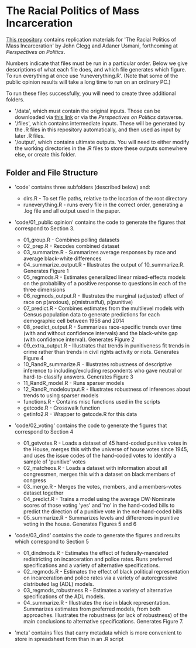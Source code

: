 # The Racial Politics of Mass Incarceration

[This repository](https://github.com/ausmani23/rapol) contains replication materials for 'The Racial Politics of Mass Incarceration' by John Clegg and Adaner Usmani, forthcoming at *Perspectives on Politics*.  

Numbers indicate that files must be run in a particular order. Below we give descriptions of what each file does, and which file generates which figure. To run everything at once use 'runeverything.R'. (Note that some of the public opinion results will take a long time to run on an ordinary PC.) 

To run these files successfully, you will need to create three additional folders. 

   + '/data', which must contain the original inputs. Those can be downloaded via [this link](https://www.dropbox.com/scl/fo/gso81u2wic55g5sirxaxs/AOc6avAP7CNq14__4eBrCA8?rlkey=h6iwvn09dhwa9rn262q7581q2&dl=0]) or via the *Perspectives on Politics* dataverse. 
   + '/files', which contains intermediate inputs. These will be generated by the .R files in this repository automatically, and then used as input by later .R files. 
   + '/output', which contains ultimate outputs. You will need to either modify the working directories in the .R files to store these outputs somewhere else, or create this folder. 

## Folder and File Structure

+ 'code' contains three subfolders (described below) and:

	+ dirs.R - To set file paths, relative to the location of the root directory
	+ runeverything.R - runs every file in the correct order, generating a .log file and all output used in the paper. 

+ 'code/01_public opinion' contains the code to generate the figures that correspond to Section 3. 

    + 01_group.R - Combines polling datasets
    + 02_prep.R - Recodes combined dataset
    + 03_summarize.R - Summarizes average responses by race and average black-white differences 
    + 04_summarize_output.R - Illustrates the output of 10_summarize.R. Generates Figure 1
    + 05_regmods.R - Estimates generalized linear mixed-effects models on the probability of a positive response to questions in each of the three dimensions
    + 06_regmods_output.R - Illustrates the marginal (adjusted) effect of race on p(anxious), p(mistrustful), p(punitive)
    + 07_predict.R - Combines estimates from the multilevel models with Census population data to generate predictions for each demographic cell between 1956 and 2014 
    + 08_predict_output.R - Summarizes race-specific trends over time (with and without confidence intervals) and the black-white gap (with confidence interval). Generates Figure 2
    + 09_extra_output.R - Illustrates that trends in punitiveness fit trends in crime rather than trends in civil rights activity or riots. Generates Figure 4
	+ 10_RandR_summarize.R - Illustrates robustness of descriptive inference to including/excluding respondents who gave neutral or hard-to-classify answers. Generates Figure 3
	+ 11_RandR_model.R - Runs sparser models
	+ 12_RandR_modeloutput.R - Illustrates robustness of inferences about trends to using sparser models
    + functions.R - Contains misc functions used in the scripts
    + getcode.R - Crosswalk function
    + getinfo2.R - Wrapper to getcode.R for this data
    
+ 'code/02_voting' contains the code to generate the figures that correspond to Section 4

    + 01_getvotes.R - Loads a dataset of 45 hand-coded punitive votes in the House, merges this with the universe of house votes since 1945, and uses the issue codes of the hand-coded votes to identify a sample of 'punitive' votes
    + 02_matcheos.R - Loads a dataset with information about all congressmen, merges this with a dataset on black members of congress
    + 03_merge.R - Merges the votes, members, and a members-votes dataset together
    + 04_predict.R - Trains a model using the average DW-Nominate scores of those voting 'yes' and 'no' in the hand-coded bills to predict the direction of a punitive vote in the not-hand-coded bills
    + 05_summarize.R - Summarizes levels and differences in punitive voting in the house. Generates Figures 5 and 6
    
+ 'code/03_dind' contains the code to generate the figures and results which correspond to Section 5

    + 01_dindmods.R - Estimates the effect of federally-mandated redistricting on incarceration and police rates. Runs preferred specifications and a variety of alternative specifications.
    + 02_regmods.R - Estimates the effect of black political representation on incarceration and police rates via a variety of autoregressive distributed lag (ADL) models. 
    + 03_regmods_robustness.R - Estimates a variety of alternative specifications of the ADL models.
    + 04_summarize.R - Illustrates the rise in black representation. Summarizes estimates from preferred models, from both approaches. Illustrates the robustness (or lack of robustness) of the main conclusions to alternative specifications. Generates Figure 7.
    
+ 'meta' contains files that carry metadata which is more convenient to store in spreadsheet form than in an .R script



